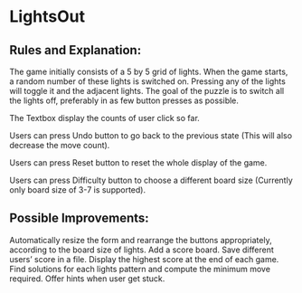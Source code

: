 # LightsOut

## Rules and Explanation:

The game initially consists of a 5 by 5 grid of lights. When the game starts, a random number of these lights is switched on. Pressing any of the lights will toggle it and the adjacent lights. The goal of the puzzle is to switch all the lights off, preferably in as few button presses as possible.

The Textbox display the counts of user click so far.

Users can press Undo button to go back to the previous state (This will also decrease the move count).

Users can press Reset button to reset the whole display of the game.

Users can press Difficulty button to choose a different board size (Currently only board size of 3-7 is supported).

## Possible Improvements:

Automatically resize the form and rearrange the buttons appropriately, according to the board size of lights.
Add a score board. Save different users’ score in a file. Display the highest score at the end of each game.
Find solutions for each lights pattern and compute the minimum move required. Offer hints when user get stuck.

